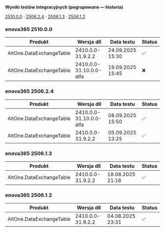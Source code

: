 **Wyniki testów integracyjnych (pogrupowane — historia)**

[2510.0.0](#enova365-251000) · [2506.2.4](#enova365-250624) · [2506.1.3](#enova365-250613) · [2506.1.2](#enova365-250612)

### enova365 2510.0.0

| Produkt                  | Wersja dll              | Data testu       | Status |
|--------------------------|-------------------------|------------------|--------|
| AltOne.DataExchangeTable | 2410.0.0-31.9.2.2       | 24.09.2025 15:30 | ✅      |
| AltOne.DataExchangeTable | 2410.0.0-31.10.0.0-alfa | 19.09.2025 15:45 | ❌      |

### enova365 2506.2.4

| Produkt                  | Wersja dll              | Data testu       | Status |
|--------------------------|-------------------------|------------------|--------|
| AltOne.DataExchangeTable | 2410.0.0-31.10.0.0-alfa | 08.09.2025 15:50 | ✅      |
| AltOne.DataExchangeTable | 2410.0.0-31.9.2.2       | 05.09.2025 13:25 | ✅      |

### enova365 2506.1.3

| Produkt                  | Wersja dll        | Data testu       | Status |
|--------------------------|-------------------|------------------|--------|
| AltOne.DataExchangeTable | 2410.0.0-31.9.2.2 | 18.08.2025 21:16 | ✅      |

### enova365 2506.1.2

| Produkt                  | Wersja dll        | Data testu       | Status |
|--------------------------|-------------------|------------------|--------|
| AltOne.DataExchangeTable | 2410.0.0-31.9.2.2 | 04.08.2025 23:31 | ✅      |

